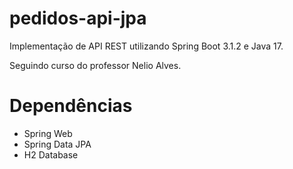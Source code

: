 # pedidos-api-jpa
Implementação de API REST utilizando Spring Boot 3.1.2 e Java 17.

Seguindo curso do professor Nelio Alves.

# Dependências
- Spring Web
- Spring Data JPA
- H2 Database
